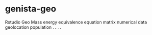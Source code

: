 # genista-geo
Rstudio Geo Mass energy equivalence equation matrix numerical data geolocation population
.
.
.
.
